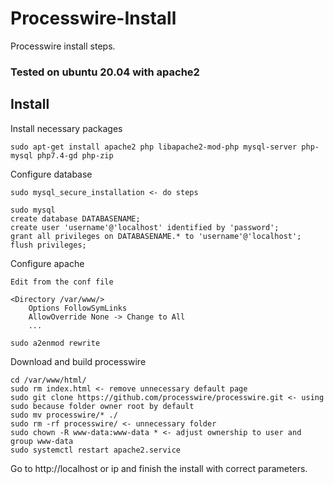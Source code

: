 # Processwire-Install
Processwire install steps.

### Tested on ubuntu 20.04 with apache2 ###

## Install ##

Install necessary packages

`sudo apt-get install apache2 php libapache2-mod-php mysql-server php-mysql php7.4-gd php-zip`

Configure database

```
sudo mysql_secure_installation <- do steps

sudo mysql
create database DATABASENAME;
create user 'username'@'localhost' identified by 'password';
grant all privileges on DATABASENAME.* to 'username'@'localhost';
flush privileges;
```

Configure apache

```
Edit from the conf file

<Directory /var/www/>
    Options FollowSymLinks
    AllowOverride None -> Change to All
    ...
```
`sudo a2enmod rewrite`

Download and build processwire

```
cd /var/www/html/
sudo rm index.html <- remove unnecessary default page
sudo git clone https://github.com/processwire/processwire.git <- using sudo because folder owner root by default
sudo mv processwire/* ./
sudo rm -rf processwire/ <- unnecessary folder
sudo chown -R www-data:www-data * <- adjust ownership to user and group www-data
sudo systemctl restart apache2.service
```

Go to http://localhost or ip and finish the install with correct parameters.




